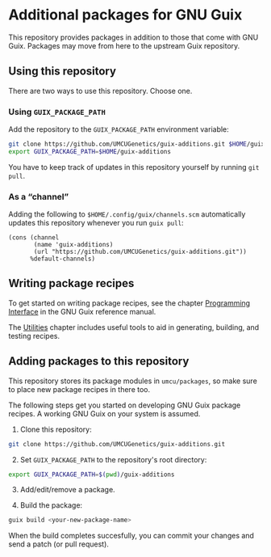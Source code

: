 Additional packages for GNU Guix
================================

This repository provides packages in addition to those that come with GNU Guix.
Packages may move from here to the upstream Guix repository.

Using this repository
---------------------

There are two ways to use this repository.  Choose one.

### Using `GUIX_PACKAGE_PATH`

Add the repository to the `GUIX_PACKAGE_PATH` environment variable:
```bash
git clone https://github.com/UMCUGenetics/guix-additions.git $HOME/guix-additions
export GUIX_PACKAGE_PATH=$HOME/guix-additions
```

You have to keep track of updates in this repository yourself by running
`git pull`.

### As a “channel”

Adding the following to `$HOME/.config/guix/channels.scm` automatically updates
this repository whenever you run `guix pull`:

```
(cons (channel
       (name 'guix-additions)
       (url "https://github.com/UMCUGenetics/guix-additions.git"))
      %default-channels)
```

Writing package recipes
----------------------------

To get started on writing package recipes, see the chapter
[Programming Interface](https://www.gnu.org/software/guix/manual/html_node/Programming-Interface.html#Programming-Interface)
in the GNU Guix reference manual.

The [Utilities](https://www.gnu.org/software/guix/manual/html_node/Utilities.html#Utilities)
chapter includes useful tools to aid in generating, building, and testing
recipes.

Adding packages to this repository
----------------------------------

This repository stores its package modules in `umcu/packages`, so make sure to
place new package recipes in there too.

The following steps get you started on developing GNU Guix package recipes.  A
working GNU Guix on your system is assumed.

1. Clone this repository:
```bash
git clone https://github.com/UMCUGenetics/guix-additions.git
```

2. Set `GUIX_PACKAGE_PATH` to the repository's root directory:
```bash
export GUIX_PACKAGE_PATH=$(pwd)/guix-additions
```

3. Add/edit/remove a package.

4. Build the package:
```bash
guix build <your-new-package-name>
```

When the build completes succesfully, you can commit your changes and
send a patch (or pull request).
